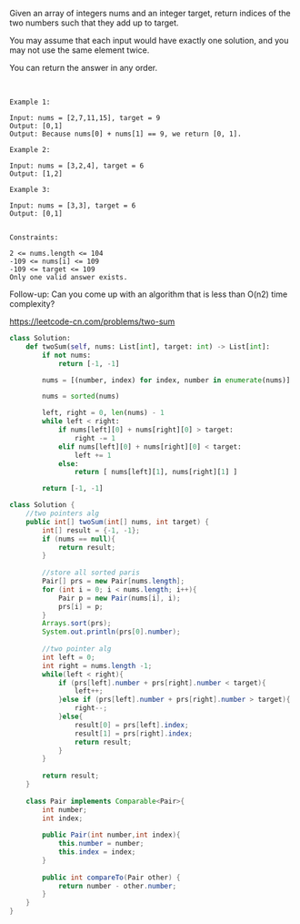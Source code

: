 Given an array of integers nums and an integer target, return indices of the two numbers such that they add up to target.

You may assume that each input would have exactly one solution, and you may not use the same element twice.

You can return the answer in any order.

 
```
Example 1:

Input: nums = [2,7,11,15], target = 9
Output: [0,1]
Output: Because nums[0] + nums[1] == 9, we return [0, 1].

Example 2:

Input: nums = [3,2,4], target = 6
Output: [1,2]

Example 3:

Input: nums = [3,3], target = 6
Output: [0,1]
 

Constraints:

2 <= nums.length <= 104
-109 <= nums[i] <= 109
-109 <= target <= 109
Only one valid answer exists.
```

Follow-up: Can you come up with an algorithm that is less than O(n2) time complexity?

https://leetcode-cn.com/problems/two-sum

```python
class Solution:
    def twoSum(self, nums: List[int], target: int) -> List[int]:
        if not nums:
            return [-1, -1]

        nums = [(number, index) for index, number in enumerate(nums)]

        nums = sorted(nums)

        left, right = 0, len(nums) - 1
        while left < right:
            if nums[left][0] + nums[right][0] > target:
                right -= 1
            elif nums[left][0] + nums[right][0] < target:
                left += 1
            else:
                return [ nums[left][1], nums[right][1] ]

        return [-1, -1]
```

```java
class Solution {
    //two pointers alg
    public int[] twoSum(int[] nums, int target) {
        int[] result = {-1, -1};
        if (nums == null){
            return result;
        }
        
        //store all sorted paris
        Pair[] prs = new Pair[nums.length];
        for (int i = 0; i < nums.length; i++){
            Pair p = new Pair(nums[i], i);
            prs[i] = p;
        }
        Arrays.sort(prs);
        System.out.println(prs[0].number);
        
        //two pointer alg
        int left = 0; 
        int right = nums.length -1;
        while(left < right){
            if (prs[left].number + prs[right].number < target){
                left++;
            }else if (prs[left].number + prs[right].number > target){
                right--;
            }else{
                result[0] = prs[left].index;
                result[1] = prs[right].index;
                return result;
            }
        }
        
        return result;
    }
    
    class Pair implements Comparable<Pair>{
        int number;
        int index;
        
        public Pair(int number,int index){
            this.number = number;
            this.index = index;
        }
        
        public int compareTo(Pair other) {
            return number - other.number;
        }
    }
}
```
